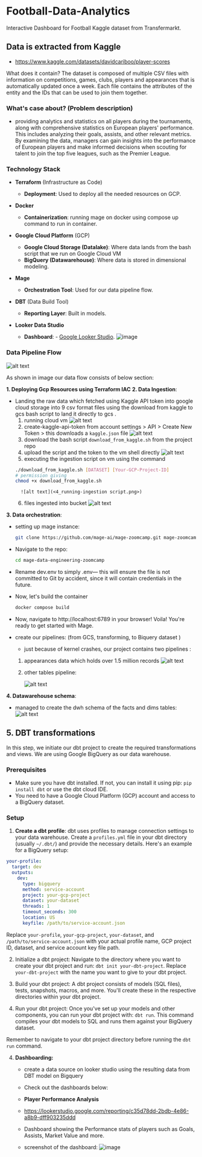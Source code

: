 # Football-Data-Analytics
Interactive Dashboard for Football Kaggle dataset from Transfermarkt.

## Data is extracted from Kaggle
 - https://www.kaggle.com/datasets/davidcariboo/player-scores

What does it contain?
The dataset is composed of multiple CSV files with information on competitions, games, clubs, players and appearances that is automatically updated once a week. Each file contains the attributes of the entity and the IDs that can be used to join them together.

### What's case about? (Problem description)
- providing analytics and statistics on all players during the tournaments, along with comprehensive statistics on European players' performance. This includes analyzing their goals, assists, and other relevant metrics. By examining the data, managers can gain insights into the performance of European players and make informed decisions when scouting for talent to join the top five leagues, such as the Premier League.


### Technology Stack

- **Terraform** (Infrastructure as Code)
    - **Deployment**: Used to deploy all the needed resources on GCP. 

- **Docker**
    - **Containerization**: running mage on docker using compose up command to run in container.

- **Google Cloud Platform** (GCP)
    - **Google Cloud Storage (Datalake)**: Where data lands from the bash script that we run on Google Cloud VM
    - **BigQuery (Datawarehouse)**: Where data is stored in dimensional modeling.

- **Mage**
    - **Orchestration Tool**: Used for our data pipeline flow.

- **DBT** (Data Build Tool)
    - **Reporting Layer**: Built in models.

- **Looker Data Studio** 
    - **Dashboard**: - [Google Looker Studio](https://lookerstudio.google.com/reporting/c35d78dd-2bdb-4e86-a8b9-dff903235ddd).
    ![image](https://github.com/MahmoudMahdy448/Football-Data-Analytics/assets/82063772/79f1eddc-5323-445c-919e-262cf2996591)



### Data Pipeline Flow

![alt text](resources/image.jpeg)

As shown in image our data flow consists of below section:

**1. Deploying Gcp Resources using Terraform IAC**
**2. Data Ingestion**:
- Landing the raw data which fetched using Kaggle API token into google cloud storage into 9 csv format files using the download from kaggle to gcs bash script to land it directly to gcs  .
    1. running cloud vm 
        ![alt text](<1_run cloud-shell.png>)
    2. create-kaggle-api-token from account settings > API > Create New Token > this downloads a `kaggle.json` file
        ![alt text](2_create-kaggle-api-token.png)
    3. download the bash script `download_from_kaggle.sh` from the project repo
    4. upload the script and the token to the vm shell directly 
        ![alt text](<3_upload-script+api token.png>)
    5. executing the ingestion script on vm using the command
     ```bash #run this command into you vm cloud bash
    ./download_from_kaggle.sh [DATASET] [Your-GCP-Project-ID]
    # permission giving 
    chmod +x download_from_kaggle.sh
    ```
        ![alt text](<4_running-ingestion script.png>)
    6. files ingested into bucket
        ![alt text](5_check-gcs-bucket-data-should-be-in-there.png)


**3. Data orchestration**:
- setting up mage instance:
    ```bash
    git clone https://github.com/mage-ai/mage-zoomcamp.git mage-zoomcamp
    ```
- Navigate to the repo:
    ```bash
    cd mage-data-engineering-zoomcamp
    ```
- Rename dev.env to simply .env— this will ensure the file is not committed to Git by accident, since it will contain credentials in the future.

- Now, let's build the container
    ```bash
    docker compose build
    ```
- Now, navigate to http://localhost:6789 in your browser! Voila! You're ready to get started with Mage.

- create our pipelines: (from GCS, transforming, to Biquery dataset )

    - just because of kernel crashes, our project contains two pipelines :

    1. appearances data which holds over 1.5 million records 
        ![alt text](appearances_fact_table.png)

    2. other tables pipeline: 

        ![alt text](tables_pipeline.png)

**4. Datawarehouse schema**:

- managed to create the dwh schema of the facts and dims tables:
    ![alt text](<Blank diagram.png>)
 


## 5. DBT transformations

In this step, we initiate our dbt project to create the required transformations and views. We are using Google BigQuery as our data warehouse.

### Prerequisites

- Make sure you have dbt installed. If not, you can install it using pip: `pip install dbt` or use the dbt cloud IDE.
- You need to have a Google Cloud Platform (GCP) account and access to a BigQuery dataset.

### Setup

1. **Create a dbt profile**: dbt uses profiles to manage connection settings to your data warehouse. Create a `profiles.yml` file in your dbt directory (usually `~/.dbt/`) and provide the necessary details. Here's an example for a BigQuery setup:

```yaml
your-profile:
  target: dev
  outputs:
    dev:
      type: bigquery
      method: service-account
      project: your-gcp-project
      dataset: your-dataset
      threads: 1
      timeout_seconds: 300
      location: US
      keyfile: /path/to/service-account.json
```
Replace `your-profile`, `your-gcp-project`, `your-dataset`, and `/path/to/service-account.json` with your actual profile name, GCP project ID, dataset, and service account key file path.

2. Initialize a dbt project: Navigate to the directory where you want to create your dbt project and run: `dbt init your-dbt-project`. Replace `your-dbt-project` with the name you want to give to your dbt project.

3. Build your dbt project: A dbt project consists of models (SQL files), tests, snapshots, macros, and more. You'll create these in the respective directories within your dbt project.

4. Run your dbt project: Once you've set up your models and other components, you can run your dbt project with: `dbt run`. This command compiles your dbt models to SQL and runs them against your BigQuery dataset.

Remember to navigate to your dbt project directory before running the `dbt run` command.


4. **Dashboarding:**
    - create a data source on looker studio using the resulting data from DBT model on Bigquery
    - Check out the dashboards below:
    - **Player Performance Analysis** 
    - https://lookerstudio.google.com/reporting/c35d78dd-2bdb-4e86-a8b9-dff903235ddd
    - Dashboard showing the Performance stats of players such as Goals, Assists, Market Value and more.
    
    - screenshot of the dashboard:
        ![image](https://github.com/MahmoudMahdy448/Football-Data-Analytics/assets/82063772/2a1cdd07-72ed-42ce-82b8-87dd796ae370)

